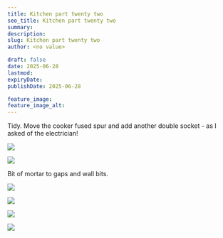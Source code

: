 ```yaml
---
title: Kitchen part twenty two
seo_title: Kitchen part twenty two
summary:
description:
slug: Kitchen part twenty two
author: <no value>

draft: false
date: 2025-06-28
lastmod:
expiryDate:
publishDate: 2025-06-28

feature_image:
feature_image_alt:
---
```

Tidy. Move the cooker fused spur and add another double socket - as I asked of the electrician!

![](/images/2536.jpeg )


![](/images/2538.jpeg )

Bit of mortar to gaps and wall bits.

![](/images/2540.jpeg )


![](/images/2541.jpeg )

![](/images/2542.jpeg )

![](/images/2559.jpeg )